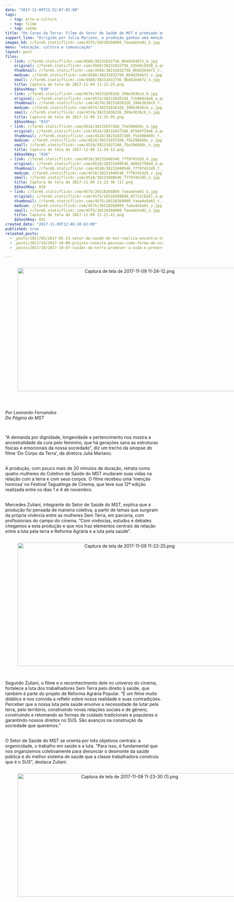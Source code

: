```yaml
---
date: "2017-11-09T11:52:07-02:00"
tags:
  - tag: arte-e-cultura
  - tag: filme
  - tag: saúde
title: "Do Corpo da Terra: Filme do Setor de Saúde do MST é premiado em festival\n"
support_line: "Dirigido por Julia Mariano, a produção ganhou uma menção honrosa na 12ª edição do Festival Taguatinga de Cinema, realizado no começo do mês de novembro.\n"
images_hd: //farm5.staticflickr.com/4575/26510268099_faea4e5e01_b.jpg
menu: "educação, cultura e comunicação"
layout: post
files:
  - link: //farm5.staticflickr.com/4568/38231032756_8bdd2646f2_b.jpg
    original: //farm5.staticflickr.com/4568/38231032756_33569c5838_o.png
    thumbnail: //farm5.staticflickr.com/4568/38231032756_8bdd2646f2_t.jpg
    medium: //farm5.staticflickr.com/4568/38231032756_8bdd2646f2_z.jpg
    small: //farm5.staticflickr.com/4568/38231032756_8bdd2646f2_n.jpg
    title: Captura de tela de 2017-11-09 11-22-25.png
    $$hashKey: "030"
  - link: //farm5.staticflickr.com/4574/38231036326_390e3636cb_b.jpg
    original: //farm5.staticflickr.com/4574/38231036326_7cb9b0c6e0_o.png
    thumbnail: //farm5.staticflickr.com/4574/38231036326_390e3636cb_t.jpg
    medium: //farm5.staticflickr.com/4574/38231036326_390e3636cb_z.jpg
    small: //farm5.staticflickr.com/4574/38231036326_390e3636cb_n.jpg
    title: Captura de tela de 2017-11-09 11-25-05.png
    $$hashKey: "033"
  - link: //farm5.staticflickr.com/4524/38231037266_f5e396669c_b.jpg
    original: //farm5.staticflickr.com/4524/38231037266_8f564739a6_o.png
    thumbnail: //farm5.staticflickr.com/4524/38231037266_f5e396669c_t.jpg
    medium: //farm5.staticflickr.com/4524/38231037266_f5e396669c_z.jpg
    small: //farm5.staticflickr.com/4524/38231037266_f5e396669c_n.jpg
    title: Captura de tela de 2017-11-09 11-24-12.png
    $$hashKey: "036"
  - link: //farm5.staticflickr.com/4518/38231040546_77f97453d5_b.jpg
    original: //farm5.staticflickr.com/4518/38231040546_dd9d1f58dd_o.png
    thumbnail: //farm5.staticflickr.com/4518/38231040546_77f97453d5_t.jpg
    medium: //farm5.staticflickr.com/4518/38231040546_77f97453d5_z.jpg
    small: //farm5.staticflickr.com/4518/38231040546_77f97453d5_n.jpg
    title: Captura de tela de 2017-11-09 11-23-30 (1).png
    $$hashKey: 039
  - link: //farm5.staticflickr.com/4575/26510268099_faea4e5e01_b.jpg
    original: //farm5.staticflickr.com/4575/26510268099_8f722cbd51_o.png
    thumbnail: //farm5.staticflickr.com/4575/26510268099_faea4e5e01_t.jpg
    medium: //farm5.staticflickr.com/4575/26510268099_faea4e5e01_z.jpg
    small: //farm5.staticflickr.com/4575/26510268099_faea4e5e01_n.jpg
    title: Captura de tela de 2017-11-09 11-21-41.png
    $$hashKey: 03C
created_date: "2017-11-09T12:46:20-02:00"
published: true
releated_posts:
  - _posts/2017/05/2017-05-23-setor-de-saude-do-mst-realiza-encontro-nacional-no-rio-grande-do-sul.md
  - _posts/2017/10/2017-10-08-projeto-conecta-pessoas-como-forma-de-ocupacao-e-resistencia.md
  - _posts/2017/10/2017-10-07-cuidar-da-terra-promover-a-vida-e-preservar-a-saude.md

---
```

<div style="text-align:center">
<figure class="image" style="display:inline-block"><img alt="Captura de tela de 2017-11-09 11-24-12.png" height="394" src="//farm5.staticflickr.com/4524/38231037266_f5e396669c_b.jpg" width="700" />
<figcaption></figcaption>
</figure>
</div>

<p>&nbsp;</p>

<p><em>Por Leonardo Fernandes<br />
Da P&aacute;gina do MST</em></p>

<p>&nbsp;</p>

<p>&ldquo;A demanda por dignidade, longevidade e pertencimento nos mostra a ancestralidade da cura pelo feminino, que h&aacute; gera&ccedil;&otilde;es sana as estruturas f&iacute;sicas e emocionais da nossa sociedade&rdquo;, diz um trecho da sinopse do filme &lsquo;Do Corpo da Terra&#39;, da diretora Julia Mariano.</p>

<p><br />
A produ&ccedil;&atilde;o, com pouco mais de 20 minutos de dura&ccedil;&atilde;o, retrata como quatro mulheres do Coletivo de Sa&uacute;de do MST mudaram suas vidas na rela&ccedil;&atilde;o com a terra e com seus corpos. O filme recebeu uma &lsquo;men&ccedil;&atilde;o honrosa&rsquo; no Festival Taguatinga de Cinema, que teve sua 12&ordf; edi&ccedil;&atilde;o realizada entre os dias 1 e 4 de novembro.</p>

<p><br />
Mercedes Zuliani, integrante do Setor de Sa&uacute;de do MST, explica que a produ&ccedil;&atilde;o foi pensada de maneira coletiva, a partir de temas que surgiram da pr&oacute;pria viv&ecirc;ncia entre as mulheres Sem Terra, em parceria, com profissionais do campo do cinema. &ldquo;Com viv&ecirc;ncias, estudos e debates chegamos a esta produ&ccedil;&atilde;o e que nos traz elementos centrais da rela&ccedil;&atilde;o entre a luta pela terra e Reforma Agr&aacute;ria e a luta pela sa&uacute;de&rdquo;.</p>

<div style="text-align:center">
<figure class="image" style="display:inline-block"><img alt="Captura de tela de 2017-11-09 11-22-25.png" height="394" src="//farm5.staticflickr.com/4568/38231032756_8bdd2646f2_b.jpg" width="700" />
<figcaption></figcaption>
</figure>
</div>

<p><br />
Segundo Zuliani, o filme e o reconhecimento dele no universo do cinema, fortalece a luta dos trabalhadores Sem Terra pelo direito &agrave; sa&uacute;de, que tamb&eacute;m &eacute; parte do projeto de Reforma Agr&aacute;ria Popular. &ldquo;&Eacute; um filme muito did&aacute;tico e nos convida a refletir sobre nossa realidade e suas contradi&ccedil;&otilde;es. Perceber que a nossa luta pela sa&uacute;de envolve a necessidade de lutar pela terra, pelo territ&oacute;rio, construindo novas rela&ccedil;&otilde;es sociais e de g&ecirc;nero, construindo e retomando as formas de cuidado tradicionais e populares e garantindo nossos direitos no SUS. S&atilde;o avan&ccedil;os na constru&ccedil;&atilde;o da sociedade que queremos.&rdquo;</p>

<p><br />
O Setor de Sa&uacute;de do MST se orienta por tr&ecirc;s objetivos centrais: a organicidade, o trabalho em sa&uacute;de e a luta. &ldquo;Para isso, &eacute; fundamental que nos organizemos coletivamente para denunciar o desmonte da sa&uacute;de p&uacute;blica e do melhor sistema de sa&uacute;de que a classe trabalhadora construiu que &eacute; o SUS&rdquo;, destaca Zuliani.</p>

<div style="text-align:center">
<figure class="image" style="display:inline-block"><img alt="Captura de tela de 2017-11-09 11-23-30 (1).png" height="394" src="//farm5.staticflickr.com/4518/38231040546_77f97453d5_b.jpg" width="700" />
<figcaption></figcaption>
</figure>
</div>
